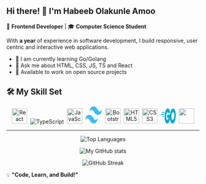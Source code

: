 ## Hi there! 👋 I'm Habeeb Olakunle Amoo

🚀 **Frontend Developer** | 🎓 **Computer Science Student**  

With **a year** of experience in software development, I build responsive, user centric and interactive web applications.


- 🌱 I am currently learning Go/Golang
- 🎉 Ask me about HTML, CSS, JS, TS and React
- 🚀 Available to work on open source projects
  

## 🛠 My Skill Set
<div align="center">
  <img src="https://cdn.jsdelivr.net/gh/devicons/devicon/icons/react/react-original.svg" title="React" width="40" height="40"/>&nbsp;
  <img src="https://cdn.jsdelivr.net/gh/devicons/devicon/icons/typescript/typescript-original.svg" alt="TypeScript" width="40" height="40">&nbsp;
  <img src="https://cdn.jsdelivr.net/gh/devicons/devicon/icons/javascript/javascript-original.svg" title="JavaScript" width="40" height="40"/>&nbsp;
  <img src="assets/tailwindcss-mark.d52e9897.svg" width="45" height="45" />&nbsp;
  <img src="https://cdn.jsdelivr.net/gh/devicons/devicon/icons/bootstrap/bootstrap-original.svg" title="Bootstrap" width="40" height="40"/>&nbsp;
  <img src="https://cdn.jsdelivr.net/gh/devicons/devicon/icons/html5/html5-original.svg" title="HTML5" width="40" height="40"/>&nbsp;
  <img src="https://cdn.jsdelivr.net/gh/devicons/devicon/icons/css3/css3-original.svg" title="CSS3" width="40" height="40"/>&nbsp;  
  <img src="assets/1000214964_prev_ui.png" title="Git" width="40" height="40"/>&nbsp;
  <img src="https://go.dev/blog/go-brand/Go-Logo/PNG/Go-Logo_Blue.png" height="40" width="40" />
</div>

---
<div align="center">

  ![Top Languages](https://github-readme-stats.vercel.app/api/top-langs/?username=Habeebamoo&layout=compact&theme=radical)

  ![My GitHub stats](https://github-readme-stats.vercel.app/api?username=Habeebamoo&show_icons=true&theme=radical)
  
  ![GitHub Streak](https://github-readme-streak-stats.herokuapp.com/?user=Habeebamoo&theme=radical)
</div>

💡 **"Code, Learn, and Build!"**
